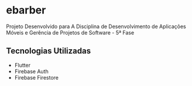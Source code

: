 # ebarber

Projeto Desenvolvido para A Disciplina de Desenvolvimento de Aplicações Móveis e Gerência de Projetos de Software - 5ª Fase

## Tecnologias Utilizadas
- Flutter
- Firebase Auth 
- Firebase Firestore

